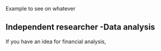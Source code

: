 Example to see on whatever

Independent researcher
-Data analysis 
-

If you have an idea for financial analysis,
